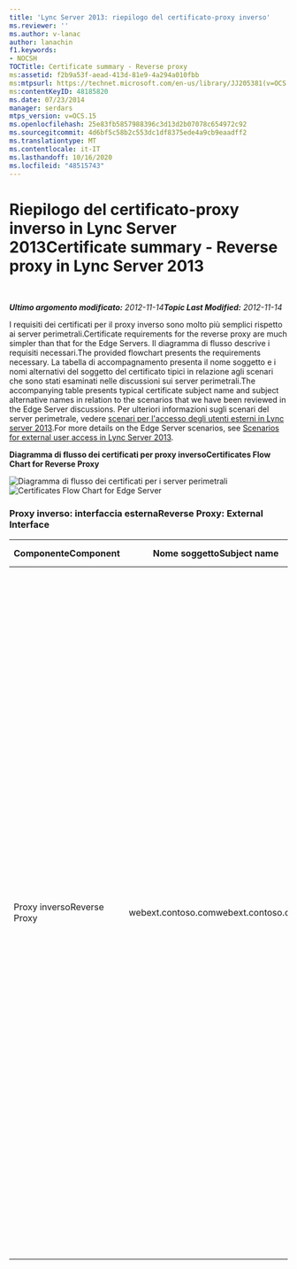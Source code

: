```yaml
---
title: 'Lync Server 2013: riepilogo del certificato-proxy inverso'
ms.reviewer: ''
ms.author: v-lanac
author: lanachin
f1.keywords:
- NOCSH
TOCTitle: Certificate summary - Reverse proxy
ms:assetid: f2b9a53f-aead-413d-81e9-4a294a010fbb
ms:mtpsurl: https://technet.microsoft.com/en-us/library/JJ205381(v=OCS.15)
ms:contentKeyID: 48185820
ms.date: 07/23/2014
manager: serdars
mtps_version: v=OCS.15
ms.openlocfilehash: 25e83fb5857988396c3d13d2b07078c654972c92
ms.sourcegitcommit: 4d6bf5c58b2c553dc1df8375ede4a9cb9eaadff2
ms.translationtype: MT
ms.contentlocale: it-IT
ms.lasthandoff: 10/16/2020
ms.locfileid: "48515743"
---
```

# <a name="certificate-summary---reverse-proxy-in-lync-server-2013"></a><span data-ttu-id="9e14d-102">Riepilogo del certificato-proxy inverso in Lync Server 2013</span><span class="sxs-lookup"><span data-stu-id="9e14d-102">Certificate summary - Reverse proxy in Lync Server 2013</span></span>

<div data-xmlns="http://www.w3.org/1999/xhtml">

<div class="topic" data-xmlns="http://www.w3.org/1999/xhtml" data-msxsl="urn:schemas-microsoft-com:xslt" data-cs="https://msdn.microsoft.com/">

<div data-asp="https://msdn2.microsoft.com/asp">



</div>

<div id="mainSection">

<div id="mainBody">

<span> </span>

<span data-ttu-id="9e14d-103">_**Ultimo argomento modificato:** 2012-11-14_</span><span class="sxs-lookup"><span data-stu-id="9e14d-103">_**Topic Last Modified:** 2012-11-14_</span></span>

<span data-ttu-id="9e14d-104">I requisiti dei certificati per il proxy inverso sono molto più semplici rispetto ai server perimetrali.</span><span class="sxs-lookup"><span data-stu-id="9e14d-104">Certificate requirements for the reverse proxy are much simpler than that for the Edge Servers.</span></span> <span data-ttu-id="9e14d-105">Il diagramma di flusso descrive i requisiti necessari.</span><span class="sxs-lookup"><span data-stu-id="9e14d-105">The provided flowchart presents the requirements necessary.</span></span> <span data-ttu-id="9e14d-106">La tabella di accompagnamento presenta il nome soggetto e i nomi alternativi del soggetto del certificato tipici in relazione agli scenari che sono stati esaminati nelle discussioni sui server perimetrali.</span><span class="sxs-lookup"><span data-stu-id="9e14d-106">The accompanying table presents typical certificate subject name and subject alternative names in relation to the scenarios that we have been reviewed in the Edge Server discussions.</span></span> <span data-ttu-id="9e14d-107">Per ulteriori informazioni sugli scenari del server perimetrale, vedere [scenari per l'accesso degli utenti esterni in Lync server 2013](lync-server-2013-scenarios-for-external-user-access.md).</span><span class="sxs-lookup"><span data-stu-id="9e14d-107">For more details on the Edge Server scenarios, see [Scenarios for external user access in Lync Server 2013](lync-server-2013-scenarios-for-external-user-access.md).</span></span>

<span data-ttu-id="9e14d-108">**Diagramma di flusso dei certificati per proxy inverso**</span><span class="sxs-lookup"><span data-stu-id="9e14d-108">**Certificates Flow Chart for Reverse Proxy**</span></span>

<span data-ttu-id="9e14d-109">![Diagramma di flusso dei certificati per i server perimetrali](images/JJ205381.026045d7-1b4b-4651-b32f-2d43a7161198(OCS.15).jpg "Diagramma di flusso dei certificati per i server perimetrali")</span><span class="sxs-lookup"><span data-stu-id="9e14d-109">![Certificates Flow Chart for Edge Server](images/JJ205381.026045d7-1b4b-4651-b32f-2d43a7161198(OCS.15).jpg "Certificates Flow Chart for Edge Server")</span></span>

### <a name="reverse-proxy-external-interface"></a><span data-ttu-id="9e14d-110">Proxy inverso: interfaccia esterna</span><span class="sxs-lookup"><span data-stu-id="9e14d-110">Reverse Proxy: External Interface</span></span>

<table>
<colgroup>
<col style="width: 25%" />
<col style="width: 25%" />
<col style="width: 25%" />
<col style="width: 25%" />
</colgroup>
<thead>
<tr class="header">
<th><span data-ttu-id="9e14d-111">Componente</span><span class="sxs-lookup"><span data-stu-id="9e14d-111">Component</span></span></th>
<th><span data-ttu-id="9e14d-112">Nome soggetto</span><span class="sxs-lookup"><span data-stu-id="9e14d-112">Subject name</span></span></th>
<th><span data-ttu-id="9e14d-113">Ordine/nome alternativo soggetto (SAN)</span><span class="sxs-lookup"><span data-stu-id="9e14d-113">Subject alternative name (SAN)/Order</span></span></th>
<th><span data-ttu-id="9e14d-114">Commenti</span><span class="sxs-lookup"><span data-stu-id="9e14d-114">Comments</span></span></th>
</tr>
</thead>
<tbody>
<tr class="odd">
<td><p><span data-ttu-id="9e14d-115">Proxy inverso</span><span class="sxs-lookup"><span data-stu-id="9e14d-115">Reverse Proxy</span></span></p></td>
<td><p><span data-ttu-id="9e14d-116">webext.contoso.com</span><span class="sxs-lookup"><span data-stu-id="9e14d-116">webext.contoso.com</span></span></p></td>
<td><p><span data-ttu-id="9e14d-117">webext.contoso.com</span><span class="sxs-lookup"><span data-stu-id="9e14d-117">webext.contoso.com</span></span></p>
<p><span data-ttu-id="9e14d-118">webdirext.contoso.com</span><span class="sxs-lookup"><span data-stu-id="9e14d-118">webdirext.contoso.com</span></span></p>
<p><span data-ttu-id="9e14d-119">dialin.contoso.com</span><span class="sxs-lookup"><span data-stu-id="9e14d-119">dialin.contoso.com</span></span></p>
<p><span data-ttu-id="9e14d-120">meet.contoso.com</span><span class="sxs-lookup"><span data-stu-id="9e14d-120">meet.contoso.com</span></span></p>
<p><span data-ttu-id="9e14d-121">officewebapps01.contoso.com</span><span class="sxs-lookup"><span data-stu-id="9e14d-121">officewebapps01.contoso.com</span></span></p>
<p><span data-ttu-id="9e14d-122">lyncdiscover.contoso.com</span><span class="sxs-lookup"><span data-stu-id="9e14d-122">lyncdiscover.contoso.com</span></span></p>
<p><span data-ttu-id="9e14d-123">(Facoltativo):\*. contoso.com</span><span class="sxs-lookup"><span data-stu-id="9e14d-123">(Optional):\*.contoso.com</span></span></p></td>
<td><p><span data-ttu-id="9e14d-124">Il certificato deve essere emesso da una CA pubblica e con utilizzo chiavi avanzato del server.</span><span class="sxs-lookup"><span data-stu-id="9e14d-124">Certificate must be issued by a public CA and with the server EKU.</span></span> <span data-ttu-id="9e14d-125">I servizi includono il servizio Rubrica, l'espansione del gruppo di distribuzione Office Web Apps per le conferenze e le regole di pubblicazione del dispositivo IP di Lync.</span><span class="sxs-lookup"><span data-stu-id="9e14d-125">Services include Address Book Service, distribution group expansion Office Web Apps for conferencing, and Lync IP Device publishing rules.</span></span> <span data-ttu-id="9e14d-126">Il nome alternativo del soggetto include:</span><span class="sxs-lookup"><span data-stu-id="9e14d-126">Subject alternative name includes:</span></span></p>
<ul>
<li><p><span data-ttu-id="9e14d-127">FQDN dei servizi Web esterni per Front End Server o pool Front End</span><span class="sxs-lookup"><span data-stu-id="9e14d-127">External Web Services FQDN for Front End Server or Front End pool</span></span></p></li>
<li><p><span data-ttu-id="9e14d-128">FQDN dei servizi Web esterni per il pool di server Director o Director</span><span class="sxs-lookup"><span data-stu-id="9e14d-128">External Web Services FQDN for Director or Director pool</span></span></p></li>
<li><p><span data-ttu-id="9e14d-129">Conferenza telefonica con accesso esterno</span><span class="sxs-lookup"><span data-stu-id="9e14d-129">Dial-in conferencing</span></span></p></li>
<li><p><span data-ttu-id="9e14d-130">Regola di pubblicazione per riunioni online</span><span class="sxs-lookup"><span data-stu-id="9e14d-130">Online meeting publishing rule</span></span></p></li>
<li><p><span data-ttu-id="9e14d-131">Office Web Apps per le conferenze</span><span class="sxs-lookup"><span data-stu-id="9e14d-131">Office Web Apps for conferencing</span></span></p></li>
<li><p><span data-ttu-id="9e14d-132">Lyncdiscover (individuazione automatica)</span><span class="sxs-lookup"><span data-stu-id="9e14d-132">Lyncdiscover (Autodiscover)</span></span></p></li>
</ul>
<p><span data-ttu-id="9e14d-133">Il carattere jolly facoltativo sostituisce il nome alternativo del soggetto meet e dialin</span><span class="sxs-lookup"><span data-stu-id="9e14d-133">The optional wildcard replaces both meet and dialin SAN</span></span></p></td>
</tr>
</tbody>
</table>


</div>

<span> </span>

</div>

</div>

</div>

